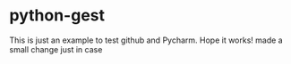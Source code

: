 # python-gest
This is just an example to test github and Pycharm. Hope it works!
made a small change just in case